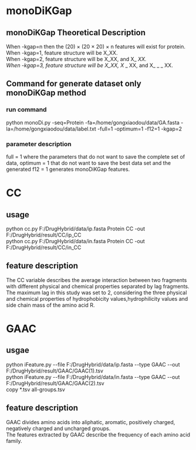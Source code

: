 # monoDiKGap
## monoDiKGap Theoretical Description
When -kgap=n then the (20) × (20 × 20) × n features will exist for protein.  
When -kgap=1, feature structure will be X_XX.  
When -kgap=2, feature structure will be X_XX, and X_ _XX.  
When -kgap=3, feature structure will be X_XX, X_ _ XX, and X_ _ _ XX.  
## Command for generate dataset only monoDiKGap method  
### run command  
python monoDi.py -seq=Protein -fa=/home/gongxiaodou/data/GA.fasta  -la=/home/gongxiaodou/data/label.txt   -full=1  -optimum=1 -f12=1 -kgap=2
### parameter description
full = 1 where the parameters that do not want to save the complete set of data, optimum = 1 that do not want to save the best data set and the generated f12 = 1 generates monoDiKGap features.
# CC  
## usage  
python cc.py F:/DrugHybrid/data/ip.fasta Protein CC -out F:/DrugHybrid/result/CC/ip_CC  
python cc.py F:/DrugHybrid/data/in.fasta Protein CC -out F:/DrugHybrid/result/CC/in_CC
## feature description  
The CC variable describes the average interaction between two fragments with different physical and chemical properties separated by lag fragments.  
The maximum lag in this study was set to 2, considering the three physical and chemical properties of hydrophobicity values,hydrophilicity values and side chain mass of the amino acid R.  
# GAAC  
## usgae  
python  iFeature.py --file F:/DrugHybrid/data/ip.fasta  --type GAAC --out F:/DrugHybrid/result/GAAC/GAAC(1).tsv  
python  iFeature.py --file F:/DrugHybrid/data/in.fasta  --type GAAC --out F:/DrugHybrid/result/GAAC/GAAC(2).tsv  
copy *.tsv all-groups.tsv  
## feature description  
GAAC divides amino acids into aliphatic, aromatic, positively charged, negatively charged and uncharged groups.  
The features extracted by GAAC describe the frequency of each amino acid family.
